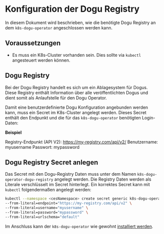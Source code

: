 # Konfiguration der Dogu Registry

In diesem Dokument wird beschrieben, wie die benötigte Dogu Registry an dem `k8s-dogu-operator` angeschlossen
werden kann.

## Voraussetzungen

* Es muss ein K8s-Cluster vorhanden sein. Dies sollte via `kubectl` angesteuert werden können.

## Dogu Registry

Bei der Dogu Registry handelt es sich um ein Ablagesystem für Dogus. Diese Registry enthält Information über alle
veröffentlichten Dogus und dient somit als Anlaufstelle für den Dogu Operator.

Damit eine benutzerdefinierte Dogu Konfiguration angebunden werden kann, muss ein Secret im K8s-Cluster angelegt
werden. Dieses Secret enthält den Endpunkt und die für das `k8s-dogu-operator` benötigten Login-Daten:

**Beispiel**

Registry-Endpunkt (API V2): https://my-registry.com/api/v2/
Benutzername: myusername
Passwort: mypassword

## Dogu Registry Secret anlegen

Das Secret mit den Dogu-Registry Daten muss unter dem Namen `k8s-dogu-operator-dogu-registry` angelegt werden. Die 
Registry Daten werden als Literale verschlüsselt im Secret hinterlegt. Ein korrektes Secret kann mit `kubectl` 
folgendermaßen angelegt werden:

```bash
kubectl --namespace <cesNamespace> create secret generic k8s-dogu-operator-dogu-registry \
--from-literal=endpoint="https://my-registry.com/api/v2" \
--from-literal=username="myusername" \
--from-literal=password="mypassword" \
--from-literal=urlschema="default"
```

Im Anschluss kann der `k8s-dogu-operator` wie gewohnt [installiert werden](installing_operator_into_cluster_de.md).